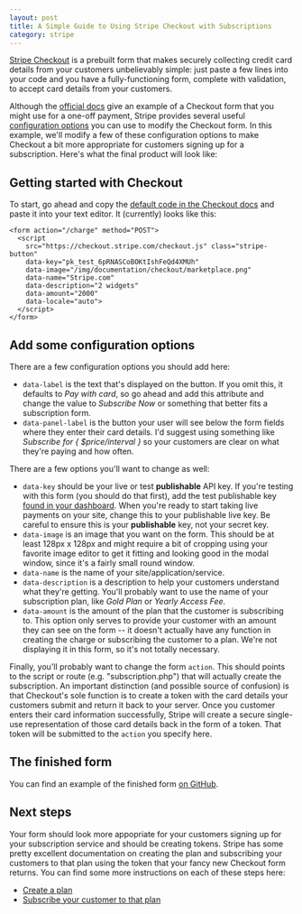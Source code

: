```yaml
---
layout: post
title: A Simple Guide to Using Stripe Checkout with Subscriptions
category: stripe
---
```


[Stripe Checkout](https://stripe.com/checkout) is a prebuilt form that makes securely collecting credit card details from your customers unbelievably simple: just paste a few lines into your code and you have a fully-functioning form, complete with validation, to accept card details from your customers. 

Although the [official docs](https://stripe.com/docs/checkout) give an example of a Checkout form that you might use for a one-off payment, Stripe provides several useful [configuration options](https://stripe.com/docs/checkout#integration-simple-options) you can use to modify the Checkout form. In this example, we'll modify a few of these configuration options to make Checkout a bit more appropriate for customers signing up for a subscription. Here's what the final product will look like:

<form action="" method="POST">
  <script
    src="https://checkout.stripe.com/checkout.js" class="stripe-button"
    data-key="pk_test_6pRNASCoBOKtIshFeQd4XMUh"
    data-image="/images/troll_logo.png"
    data-name="SaaS Service"
    data-description="Gold Plan Subscription"
    data-locale="auto"
    data-panel-label="Subscribe for $39/month"
    data-label="Subscribe Now">
  </script>
</form>

## Getting started with Checkout
To start, go ahead and copy the [default code in the Checkout docs](https://stripe.com/docs/checkout#integration) and paste it into your text editor. It (currently) looks like this:

```
<form action="/charge" method="POST">
  <script
    src="https://checkout.stripe.com/checkout.js" class="stripe-button"
    data-key="pk_test_6pRNASCoBOKtIshFeQd4XMUh"
    data-image="/img/documentation/checkout/marketplace.png"
    data-name="Stripe.com"
    data-description="2 widgets"
    data-amount="2000"
    data-locale="auto">
  </script>
</form>
``` 

## Add some configuration options

There are a few configuration options you should add here: 

* `data-label` is the text that's displayed on the button. If you omit this, it defaults to *Pay with card*, so go ahead and add this attribute and change the value to *Subscribe Now* or something that better fits a subscription form.
* `data-panel-label` is the button your user will see below the form fields where they enter their card details. I'd suggest using something like *Subscribe for { $price/interval }* so your customers are clear on what they're paying and how often.

There are a few options you'll want to change as well:

* `data-key` should be your live or test **publishable** API key. If you're testing with this form (you should do that first), add the test publishable key [found in your dashboard](https://dashboard.stripe.com/account/apikeys). When you're ready to start taking live payments on your site, change this to your publishable live key. <span class="red">Be careful to ensure this is your **publishable** key, not your secret key.</span>
* `data-image` is an image that you want on the form. This should be at least 128px x 128px and might require a bit of cropping using your favorite image editor to get it fitting and looking good in the modal window, since it's a fairly small round window.
* `data-name` is the name of your site/application/service. 
* `data-description` is a description to help your customers understand what they're getting. You'll probably want to use the name of your subscription plan, like *Gold Plan* or *Yearly Access Fee*. 
* `data-amount` is the amount of the plan that the customer is subscribing to. This option only serves to provide your customer with an amount they can see on the form -- it doesn't actually have any function in creating the charge or subscribing the customer to a plan. We're not displaying it in this form, so it's not totally necessary.

Finally, you'll probably want to change the form `action`. This should points to the script or route (e.g. "subscription.php") that will actually create the subscription. An important distinction (and possible source of confusion) is that Checkout's sole function is to create a token with the card details your customers submit and return it back to your server. Once you customer enters their card information successfully, Stripe will create a secure single-use representation of those card details back in the form of a token. That token will be submitted to the `action` you specify here.

## The finished form

You can find an example of the finished form [on GitHub](https://github.com/adamjstevenson/stripe-examples/edit/master/checkout/checkout-subscription.html).

## Next steps

Your form should look more appopriate for your customers signing up for your subscription service and should be creating tokens. Stripe has some pretty excellent documentation on creating the plan and subscribing your customers to that plan using the token that your fancy new Checkout form returns. You can find some more instructions on each of these steps here:

* [Create a plan](https://stripe.com/docs/tutorials/subscriptions#creating-a-plan)
* [Subscribe your customer to that plan](https://stripe.com/docs/tutorials/subscriptions#subscribing-a-customer-to-a-plan)